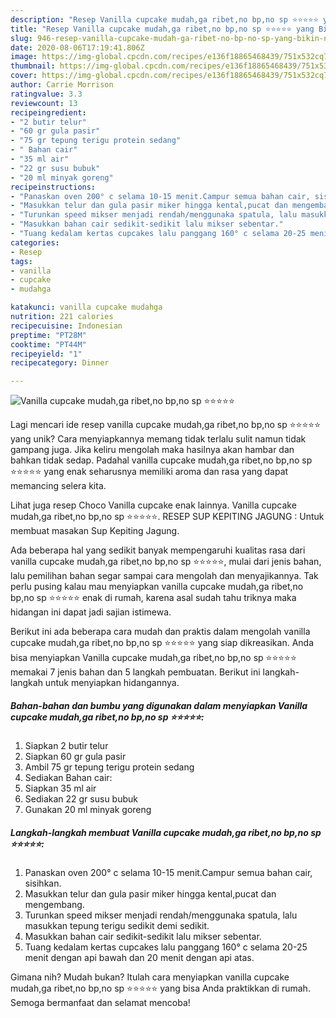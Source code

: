 ```yaml
---
description: "Resep Vanilla cupcake mudah,ga ribet,no bp,no sp ⭐⭐⭐⭐⭐ yang Bikin Ngiler"
title: "Resep Vanilla cupcake mudah,ga ribet,no bp,no sp ⭐⭐⭐⭐⭐ yang Bikin Ngiler"
slug: 946-resep-vanilla-cupcake-mudah-ga-ribet-no-bp-no-sp-yang-bikin-ngiler
date: 2020-08-06T17:19:41.806Z
image: https://img-global.cpcdn.com/recipes/e136f18865468439/751x532cq70/vanilla-cupcake-mudahga-ribetno-bpno-sp-⭐⭐⭐⭐⭐-foto-resep-utama.jpg
thumbnail: https://img-global.cpcdn.com/recipes/e136f18865468439/751x532cq70/vanilla-cupcake-mudahga-ribetno-bpno-sp-⭐⭐⭐⭐⭐-foto-resep-utama.jpg
cover: https://img-global.cpcdn.com/recipes/e136f18865468439/751x532cq70/vanilla-cupcake-mudahga-ribetno-bpno-sp-⭐⭐⭐⭐⭐-foto-resep-utama.jpg
author: Carrie Morrison
ratingvalue: 3.3
reviewcount: 13
recipeingredient:
- "2 butir telur"
- "60 gr gula pasir"
- "75 gr tepung terigu protein sedang"
- " Bahan cair"
- "35 ml air"
- "22 gr susu bubuk"
- "20 ml minyak goreng"
recipeinstructions:
- "Panaskan oven 200° c selama 10-15 menit.Campur semua bahan cair, sisihkan."
- "Masukkan telur dan gula pasir miker hingga kental,pucat dan mengembang."
- "Turunkan speed mikser menjadi rendah/menggunaka spatula, lalu masukkan tepung terigu sedikit demi sedikit."
- "Masukkan bahan cair sedikit-sedikit lalu mikser sebentar."
- "Tuang kedalam kertas cupcakes lalu panggang 160° c selama 20-25 menit dengan api bawah dan 20 menit dengan api atas."
categories:
- Resep
tags:
- vanilla
- cupcake
- mudahga

katakunci: vanilla cupcake mudahga 
nutrition: 221 calories
recipecuisine: Indonesian
preptime: "PT28M"
cooktime: "PT44M"
recipeyield: "1"
recipecategory: Dinner

---
```



![Vanilla cupcake mudah,ga ribet,no bp,no sp ⭐⭐⭐⭐⭐](https://img-global.cpcdn.com/recipes/e136f18865468439/751x532cq70/vanilla-cupcake-mudahga-ribetno-bpno-sp-⭐⭐⭐⭐⭐-foto-resep-utama.jpg)

Lagi mencari ide resep vanilla cupcake mudah,ga ribet,no bp,no sp ⭐⭐⭐⭐⭐ yang unik? Cara menyiapkannya memang tidak terlalu sulit namun tidak gampang juga. Jika keliru mengolah maka hasilnya akan hambar dan bahkan tidak sedap. Padahal vanilla cupcake mudah,ga ribet,no bp,no sp ⭐⭐⭐⭐⭐ yang enak seharusnya memiliki aroma dan rasa yang dapat memancing selera kita.

Lihat juga resep Choco Vanilla cupcake enak lainnya. Vanilla cupcake mudah,ga ribet,no bp,no sp ⭐⭐⭐⭐⭐. RESEP SUP KEPITING JAGUNG : Untuk membuat masakan Sup Kepiting Jagung.

Ada beberapa hal yang sedikit banyak mempengaruhi kualitas rasa dari vanilla cupcake mudah,ga ribet,no bp,no sp ⭐⭐⭐⭐⭐, mulai dari jenis bahan, lalu pemilihan bahan segar sampai cara mengolah dan menyajikannya. Tak perlu pusing kalau mau menyiapkan vanilla cupcake mudah,ga ribet,no bp,no sp ⭐⭐⭐⭐⭐ enak di rumah, karena asal sudah tahu triknya maka hidangan ini dapat jadi sajian istimewa.


Berikut ini ada beberapa cara mudah dan praktis dalam mengolah vanilla cupcake mudah,ga ribet,no bp,no sp ⭐⭐⭐⭐⭐ yang siap dikreasikan. Anda bisa menyiapkan Vanilla cupcake mudah,ga ribet,no bp,no sp ⭐⭐⭐⭐⭐ memakai 7 jenis bahan dan 5 langkah pembuatan. Berikut ini langkah-langkah untuk menyiapkan hidangannya.

<!--inarticleads1-->

##### Bahan-bahan dan bumbu yang digunakan dalam menyiapkan Vanilla cupcake mudah,ga ribet,no bp,no sp ⭐⭐⭐⭐⭐:

1. Siapkan 2 butir telur
1. Siapkan 60 gr gula pasir
1. Ambil 75 gr tepung terigu protein sedang
1. Sediakan  Bahan cair:
1. Siapkan 35 ml air
1. Sediakan 22 gr susu bubuk
1. Gunakan 20 ml minyak goreng




<!--inarticleads2-->

##### Langkah-langkah membuat Vanilla cupcake mudah,ga ribet,no bp,no sp ⭐⭐⭐⭐⭐:

1. Panaskan oven 200° c selama 10-15 menit.Campur semua bahan cair, sisihkan.
1. Masukkan telur dan gula pasir miker hingga kental,pucat dan mengembang.
1. Turunkan speed mikser menjadi rendah/menggunaka spatula, lalu masukkan tepung terigu sedikit demi sedikit.
1. Masukkan bahan cair sedikit-sedikit lalu mikser sebentar.
1. Tuang kedalam kertas cupcakes lalu panggang 160° c selama 20-25 menit dengan api bawah dan 20 menit dengan api atas.




Gimana nih? Mudah bukan? Itulah cara menyiapkan vanilla cupcake mudah,ga ribet,no bp,no sp ⭐⭐⭐⭐⭐ yang bisa Anda praktikkan di rumah. Semoga bermanfaat dan selamat mencoba!
